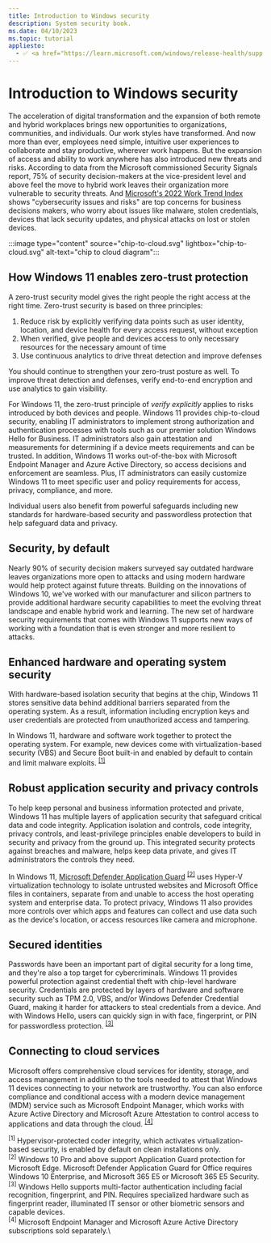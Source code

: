 ```yaml
---
title: Introduction to Windows security
description: System security book.
ms.date: 04/10/2023
ms.topic: tutorial
appliesto:
  - ✅ <a href="https://learn.microsoft.com/windows/release-health/supported-versions-windows-client" target="_blank">Windows 11</a>
---
```


# Introduction to Windows security

The acceleration of digital transformation and the expansion of both remote and hybrid workplaces brings new opportunities to organizations, communities, and individuals. Our work styles have transformed. And now more than ever, employees need simple, intuitive user experiences to collaborate and stay productive, wherever work happens. But the expansion of access and ability to work anywhere has also introduced new threats and risks. According to data from the Microsoft commissioned Security Signals report, 75% of security decision-makers at the vice-president level and above feel the move to hybrid work leaves their organization more vulnerable to security threats. And [Microsoft's 2022 Work Trend Index](https://www.microsoft.com/security/blog/2022/04/05/new-security-features-for-windows-11-will-help-protect-hybrid-work/) shows "cybersecurity issues and risks" are top concerns for business decisions makers, who worry about issues like malware, stolen credentials, devices that lack security updates, and physical attacks on lost or stolen devices.

:::image type="content" source="chip-to-cloud.svg" lightbox="chip-to-cloud.svg" alt-text="chip to cloud diagram":::

## How Windows 11 enables zero-trust protection

A zero-trust security model gives the right people the right access at the right time. Zero-trust security is based on three principles:

1. Reduce risk by explicitly verifying data points such as user identity, location, and device health for every access request, without exception
2. When verified, give people and devices access to only necessary resources for the necessary amount of time
3. Use continuous analytics to drive threat detection and improve defenses

You should continue to strengthen your zero-trust posture as well. To improve threat detection and defenses, verify end-to-end encryption and use analytics to gain visibility.

For Windows 11, the zero-trust principle of *verify explicitly* applies to risks introduced by both devices and people. Windows 11 provides chip-to-cloud security, enabling IT administrators to implement strong authorization and authentication processes with tools such as our premier solution Windows Hello for Business. IT administrators also gain attestation and measurements for determining if a device meets requirements and can be trusted. In addition, Windows 11 works out-of-the-box with Microsoft Endpoint Manager and Azure Active Directory, so access decisions and enforcement are seamless. Plus, IT administrators can easily customize Windows 11 to meet specific user and policy requirements for access, privacy, compliance, and more.

Individual users also benefit from powerful safeguards including new standards for hardware-based security and passwordless protection that help safeguard data and privacy.

## Security, by default

Nearly 90% of security decision makers surveyed say outdated hardware leaves organizations more open to attacks and using modern hardware would help protect against future threats. Building on the innovations of Windows 10, we've worked with our manufacturer and silicon partners to provide additional hardware security capabilities to meet the evolving threat landscape and enable hybrid work and learning. The new set of hardware security requirements that comes with Windows 11 supports new ways of working with a foundation that is even stronger and more resilient to attacks.

## Enhanced hardware and operating system security

With hardware-based isolation security that begins at the chip, Windows 11 stores sensitive data behind additional barriers separated from the operating system. As a result, information including encryption keys and user credentials are protected from unauthorized access and tampering.

In Windows 11, hardware and software work together to protect the operating system. For example, new devices come with virtualization-based security (VBS) and Secure Boot built-in and enabled by default to contain and limit malware exploits. <sup>[\[1\]](#note1)</sup>

## Robust application security and privacy controls

To help keep personal and business information protected and private, Windows 11 has multiple layers of application security that safeguard critical data and code integrity. Application isolation and controls, code integrity, privacy controls, and least-privilege principles enable developers to build in security and privacy from the ground up. This integrated security protects against breaches and malware, helps keep data private, and gives IT administrators the controls they need.

In Windows 11, [Microsoft Defender Application Guard](https://docs.microsoft.com/windows-hardware/design/device-experiences/oem-app-guard) <sup>[\[2\]](#note2)</sup> uses Hyper-V virtualization technology to isolate untrusted websites and Microsoft Office files in containers, separate from and unable to access the host operating system and enterprise data. To protect privacy, Windows 11 also provides more controls over which apps and features can collect and use data such as the device's location, or access resources like camera and microphone.

## Secured identities

Passwords have been an important part of digital security for a long time, and they're also a top target for cybercriminals. Windows 11 provides powerful protection against credential theft with chip-level hardware security. Credentials are protected by layers of hardware and software security such as TPM 2.0, VBS, and/or Windows Defender Credential Guard, making it harder for attackers to steal credentials from a device. And with Windows Hello, users can quickly sign in with face, fingerprint, or PIN for passwordless protection. <sup>[\[3\]](#note3)</sup>

## Connecting to cloud services

Microsoft offers comprehensive cloud services for identity, storage, and access management in addition to the tools needed to attest that Windows 11 devices connecting to your network are trustworthy. You can also enforce compliance and conditional access with a modern device management (MDM) service such as Microsoft Endpoint Manager, which works with Azure Active Directory and Microsoft Azure Attestation to control access to applications and data through the cloud. <sup>[\[4\]](#note4)</sup>

<sup><a name="note1"></a>[1]</sup> Hypervisor-protected coder integrity, which activates virtualization-based security, is enabled by default on clean installations only.\
<sup><a name="note2"></a>[2]</sup> Windows 10 Pro and above support Application Guard protection for Microsoft Edge. Microsoft Defender Application Guard for Office requires Windows 10 Enterprise, and Microsoft 365 E5 or Microsoft 365 E5 Security.\
<sup><a name="note3"></a>[3]</sup> Windows Hello supports multi-factor authentication including facial recognition, fingerprint, and PIN. Requires specialized hardware such as fingerprint reader, illuminated IT sensor or other biometric sensors and capable devices.\
<sup><a name="note4"></a>[4]</sup> Microsoft Endpoint Manager and Microsoft Azure Active Directory subscriptions sold separately.\
